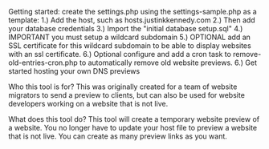 Getting started:
create the settings.php using the settings-sample.php as a template:
1.) Add the host, such as hosts.justinkkennedy.com
2.) Then add your database credentials
3.) Import the "initial database setup.sql"
4.) IMPORTANT you must setup a wildcard subdomain
5.) OPTIONAL add an SSL certificate for this wildcard subdomain to be able to display websites with an ssl certificate.
6.) Optional configure and add a cron task to remove-old-entries-cron.php to automatically remove old website previews.
6.) Get started hosting your own DNS previews

Who this tool is for?
This was originally created for a team of website migrators to send a preview to clients, but can also be used for website developers working on a website that is not live.

What does this tool do?
This tool will create a temporary website preview of a website. You no longer have to update your host file to preview a website that is not live. You can create as many preview links as you want.